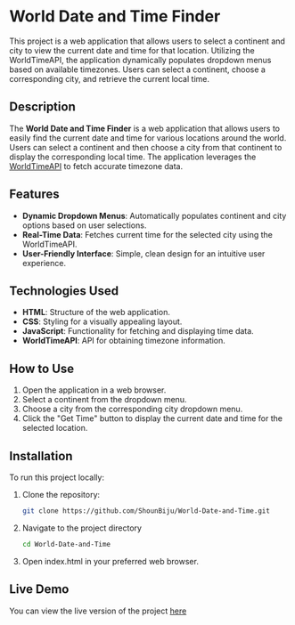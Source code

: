 # World Date and Time Finder
This project is a web application that allows users to select a continent and city to view the current date and time for that location. Utilizing the WorldTimeAPI, the application dynamically populates dropdown menus based on available timezones. Users can select a continent, choose a corresponding city, and retrieve the current local time.

## Description

The **World Date and Time Finder** is a web application that allows users to easily find the current date and time for various locations around the world. Users can select a continent and then choose a city from that continent to display the corresponding local time. The application leverages the [WorldTimeAPI](https://worldtimeapi.org/) to fetch accurate timezone data.

## Features

- **Dynamic Dropdown Menus**: Automatically populates continent and city options based on user selections.
- **Real-Time Data**: Fetches current time for the selected city using the WorldTimeAPI.
- **User-Friendly Interface**: Simple, clean design for an intuitive user experience.

## Technologies Used

- **HTML**: Structure of the web application.
- **CSS**: Styling for a visually appealing layout.
- **JavaScript**: Functionality for fetching and displaying time data.
- **WorldTimeAPI**: API for obtaining timezone information.

## How to Use

1. Open the application in a web browser.
2. Select a continent from the dropdown menu.
3. Choose a city from the corresponding city dropdown menu.
4. Click the "Get Time" button to display the current date and time for the selected location.

## Installation

To run this project locally:

1. Clone the repository:
   ```bash
   git clone https://github.com/ShounBiju/World-Date-and-Time.git

2. Navigate to the project directory
   ```bash
   cd World-Date-and-Time
3. Open index.html in your preferred web browser.

## Live Demo
You can view the live version of the project [here](https://shounbiju.github.io/World-Date-and-Time/)

